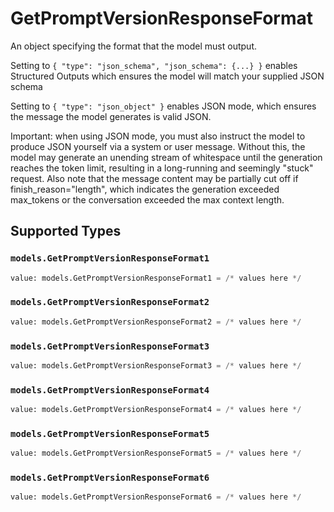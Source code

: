 # GetPromptVersionResponseFormat

An object specifying the format that the model must output. 

 Setting to `{ "type": "json_schema", "json_schema": {...} }` enables Structured Outputs which ensures the model will match your supplied JSON schema 

 Setting to `{ "type": "json_object" }` enables JSON mode, which ensures the message the model generates is valid JSON.

Important: when using JSON mode, you must also instruct the model to produce JSON yourself via a system or user message. Without this, the model may generate an unending stream of whitespace until the generation reaches the token limit, resulting in a long-running and seemingly "stuck" request. Also note that the message content may be partially cut off if finish_reason="length", which indicates the generation exceeded max_tokens or the conversation exceeded the max context length.


## Supported Types

### `models.GetPromptVersionResponseFormat1`

```python
value: models.GetPromptVersionResponseFormat1 = /* values here */
```

### `models.GetPromptVersionResponseFormat2`

```python
value: models.GetPromptVersionResponseFormat2 = /* values here */
```

### `models.GetPromptVersionResponseFormat3`

```python
value: models.GetPromptVersionResponseFormat3 = /* values here */
```

### `models.GetPromptVersionResponseFormat4`

```python
value: models.GetPromptVersionResponseFormat4 = /* values here */
```

### `models.GetPromptVersionResponseFormat5`

```python
value: models.GetPromptVersionResponseFormat5 = /* values here */
```

### `models.GetPromptVersionResponseFormat6`

```python
value: models.GetPromptVersionResponseFormat6 = /* values here */
```

